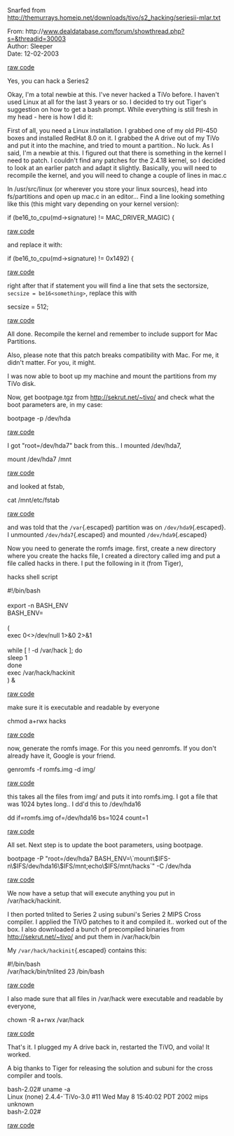 <div id="wikitext">

<span id="excerpt"></span> Snarfed from
<http://themurrays.homeip.net/downloads/tivo/s2_hacking/seriesii-mlar.txt>
<span id="excerptend"></span>

<div class="vspace">

</div>

<div id="sourceblock1" class="sourceblock">

<div class="sourceblocktext">

<div class="email">

<span class="sc0"><span class="kw3">From</span><span
class="sy0">:</span> http<span
class="sy0">:</span>//www.dealdatabase.com/forum/showthread.php?s=&threadid=30003</span>\
 <span class="sc0">Author<span class="sy0">:</span> Sleeper</span>\
 <span class="sc0"><span class="kw3">Date</span><span
class="sy0">:</span> 12-02-2003</span>

</div>

</div>

<div class="sourceblocklink">

[raw
code](http://wiki.tamouse.org?n=Technology.SleepersHistoryOfTivoSeriesIIHacks?action=sourceblock&num=1)

</div>

</div>

Yes, you can hack a Series2

Okay, I'm a total newbie at this. I've never hacked a TiVo before. I
haven't used Linux at all for the last 3 years or so. I decided to try
out Tiger's suggestion on how to get a bash prompt. While everything is
still fresh in my head - here is how I did it:

First of all, you need a Linux installation. I grabbed one of my old
PII-450 boxes and installed RedHat 8.0 on it. I grabbed the A drive out
of my TiVo and put it into the machine, and tried to mount a partition..
No luck. As I said, I'm a newbie at this. I figured out that there is
something in the kernel I need to patch. I couldn't find any patches for
the 2.4.18 kernel, so I decided to look at an earlier patch and adapt it
slightly. Basically, you will need to recompile the kernel, and you will
need to change a couple of lines in mac.c

In /usr/src/linux (or wherever you store your linux sources), head into
fs/partitions and open up mac.c in an editor... Find a line looking
something like this (this might vary depending on your kernel version):

<div class="vspace">

</div>

<div id="sourceblock2" class="sourceblock">

<div class="sourceblocktext">

<div class="bash">

<span class="kw1">if</span> <span class="br0">(</span>be16\_to\_cpu<span
class="br0">(</span>md-<span class="sy0">\></span>signature<span
class="br0">)</span> <span class="sy0">!</span>= MAC\_DRIVER\_MAGIC<span
class="br0">)</span> <span class="br0">{</span>

</div>

</div>

<div class="sourceblocklink">

[raw
code](http://wiki.tamouse.org?n=Technology.SleepersHistoryOfTivoSeriesIIHacks?action=sourceblock&num=2)

</div>

</div>

and replace it with:

<div class="vspace">

</div>

<div id="sourceblock3" class="sourceblock">

<div class="sourceblocktext">

<div class="bash">

<span class="kw1">if</span> <span class="br0">(</span>be16\_to\_cpu<span
class="br0">(</span>md-<span class="sy0">\></span>signature<span
class="br0">)</span> <span class="sy0">!</span>= 0x1492<span
class="br0">)</span> <span class="br0">{</span>

</div>

</div>

<div class="sourceblocklink">

[raw
code](http://wiki.tamouse.org?n=Technology.SleepersHistoryOfTivoSeriesIIHacks?action=sourceblock&num=3)

</div>

</div>

right after that if statement you will find a line that sets the
sectorsize, `secsize = be16<something>`, replace this with

<div class="vspace">

</div>

<div id="sourceblock4" class="sourceblock">

<div class="sourceblocktext">

<div class="bash">

secsize = <span class="nu0">512</span>;

</div>

</div>

<div class="sourceblocklink">

[raw
code](http://wiki.tamouse.org?n=Technology.SleepersHistoryOfTivoSeriesIIHacks?action=sourceblock&num=4)

</div>

</div>

All done. Recompile the kernel and remember to include support for Mac
Partitions.

Also, please note that this patch breaks compatibility with Mac. For me,
it didn't matter. For you, it might.

I was now able to boot up my machine and mount the partitions from my
TiVo disk.

Now, get bootpage.tgz from <http://sekrut.net/~tivo/> and check what the
boot parameters are, in my case:

<div class="vspace">

</div>

<div id="sourceblock5" class="sourceblock">

<div class="sourceblocktext">

<div class="bash">

bootpage <span class="re5">-p</span> <span class="sy0">/</span>dev<span
class="sy0">/</span>hda

</div>

</div>

<div class="sourceblocklink">

[raw
code](http://wiki.tamouse.org?n=Technology.SleepersHistoryOfTivoSeriesIIHacks?action=sourceblock&num=5)

</div>

</div>

I got "root=/dev/hda7" back from this.. I mounted /dev/hda7,

<div class="vspace">

</div>

<div id="sourceblock6" class="sourceblock">

<div class="sourceblocktext">

<div class="bash">

<span class="kw2">mount</span> <span class="sy0">/</span>dev<span
class="sy0">/</span>hda7 <span class="sy0">/</span>mnt

</div>

</div>

<div class="sourceblocklink">

[raw
code](http://wiki.tamouse.org?n=Technology.SleepersHistoryOfTivoSeriesIIHacks?action=sourceblock&num=6)

</div>

</div>

and looked at fstab,

<div class="vspace">

</div>

<div id="sourceblock7" class="sourceblock">

<div class="sourceblocktext">

<div class="bash">

<span class="kw2">cat</span> <span class="sy0">/</span>mnt<span
class="sy0">/</span>etc<span class="sy0">/</span>fstab

</div>

</div>

<div class="sourceblocklink">

[raw
code](http://wiki.tamouse.org?n=Technology.SleepersHistoryOfTivoSeriesIIHacks?action=sourceblock&num=7)

</div>

</div>

and was told that the `/var`{.escaped} partition was on
`/dev/hda9`{.escaped}. I unmounted `/dev/hda7`{.escaped} and mounted
`/dev/hda9`{.escaped}

Now you need to generate the romfs image. first, create a new directory
where you create the hacks file, I created a directory called img and
put a file called hacks in there. I put the following in it (from
Tiger),

<div class="vspace">

</div>

<div id="sourceblock8" class="sourceblock">

<div class="sourceblocktext">

<div class="bash">

<div class="head">

hacks shell script

</div>

<span class="co0">\#!/bin/bash</span>\
\
 <span class="kw3">export</span> <span class="re5">-n</span> BASH\_ENV\
 <span class="re2">BASH\_ENV</span>=\
\
 <span class="br0">(</span>\
 <span class="kw3">exec</span> <span class="nu0">0</span><span
class="sy0">\<\>/</span>dev<span class="sy0">/</span>null <span
class="nu0">1</span><span class="sy0">\>&</span><span
class="nu0">0</span> <span class="nu0">2</span><span
class="sy0">\>&</span><span class="nu0">1</span>\
\
 <span class="kw1">while</span> <span class="br0">[</span> <span
class="sy0">!</span> <span class="re5">-d</span> <span
class="sy0">/</span>var<span class="sy0">/</span>hack <span
class="br0">]</span>; <span class="kw1">do</span>\
 <span class="kw2">sleep</span> <span class="nu0">1</span>\
 <span class="kw1">done</span>\
 <span class="kw3">exec</span> <span class="sy0">/</span>var<span
class="sy0">/</span>hack<span class="sy0">/</span>hackinit\
 <span class="br0">)</span> <span class="sy0">&</span>

</div>

</div>

<div class="sourceblocklink">

[raw
code](http://wiki.tamouse.org?n=Technology.SleepersHistoryOfTivoSeriesIIHacks?action=sourceblock&num=8)

</div>

</div>

make sure it is executable and readable by everyone

<div class="vspace">

</div>

<div id="sourceblock9" class="sourceblock">

<div class="sourceblocktext">

<div class="bash">

<span class="kw2">chmod</span> a+rwx hacks

</div>

</div>

<div class="sourceblocklink">

[raw
code](http://wiki.tamouse.org?n=Technology.SleepersHistoryOfTivoSeriesIIHacks?action=sourceblock&num=9)

</div>

</div>

now, generate the romfs image. For this you need genromfs. If you don't
already have it, Google is your friend.

<div class="vspace">

</div>

<div id="sourceblock10" class="sourceblock">

<div class="sourceblocktext">

<div class="bash">

genromfs <span class="re5">-f</span> romfs.img <span
class="re5">-d</span> img<span class="sy0">/</span>

</div>

</div>

<div class="sourceblocklink">

[raw
code](http://wiki.tamouse.org?n=Technology.SleepersHistoryOfTivoSeriesIIHacks?action=sourceblock&num=10)

</div>

</div>

this takes all the files from img/ and puts it into romfs.img. I got a
file that was 1024 bytes long.. I dd'd this to /dev/hda16

<div class="vspace">

</div>

<div id="sourceblock11" class="sourceblock">

<div class="sourceblocktext">

<div class="bash">

<span class="kw2">dd</span> <span class="re2">if</span>=romfs.img <span
class="re2">of</span>=<span class="sy0">/</span>dev<span
class="sy0">/</span>hda16 <span class="re2">bs</span>=<span
class="nu0">1024</span> <span class="re2">count</span>=<span
class="nu0">1</span>

</div>

</div>

<div class="sourceblocklink">

[raw
code](http://wiki.tamouse.org?n=Technology.SleepersHistoryOfTivoSeriesIIHacks?action=sourceblock&num=11)

</div>

</div>

All set. Next step is to update the boot parameters, using bootpage.

<div class="vspace">

</div>

<div id="sourceblock12" class="sourceblock">

<div class="sourceblocktext">

<div class="bash">

bootpage <span class="re5">-P</span> <span class="st0">"root=/dev/hda7
BASH\_ENV=\\<span
class="es5">\`mount\\\$IFS-n\\\$IFS/dev/hda16\\\$IFS/mnt;echo\\\$IFS/mnt/hacks\`</span>"</span>
<span class="re5">-C</span> <span class="sy0">/</span>dev<span
class="sy0">/</span>hda

</div>

</div>

<div class="sourceblocklink">

[raw
code](http://wiki.tamouse.org?n=Technology.SleepersHistoryOfTivoSeriesIIHacks?action=sourceblock&num=12)

</div>

</div>

We now have a setup that will execute anything you put in
/var/hack/hackinit.

I then ported tnlited to Series 2 using subuni's Series 2 MIPS Cross
compiler. I applied the TiVO patches to it and compiled it.. worked out
of the box. I also downloaded a bunch of precompiled binaries from
<http://sekrut.net/~tivo/> and put them in /var/hack/bin

My `/var/hack/hackinit`{.escaped} contains this:

<div class="vspace">

</div>

<div id="sourceblock13" class="sourceblock">

<div class="sourceblocktext">

<div class="bash">

<span class="co0">\#!/bin/bash</span>\
 <span class="sy0">/</span>var<span class="sy0">/</span>hack<span
class="sy0">/</span>bin<span class="sy0">/</span>tnlited <span
class="nu0">23</span> <span class="sy0">/</span>bin<span
class="sy0">/</span><span class="kw2">bash</span>

</div>

</div>

<div class="sourceblocklink">

[raw
code](http://wiki.tamouse.org?n=Technology.SleepersHistoryOfTivoSeriesIIHacks?action=sourceblock&num=13)

</div>

</div>

I also made sure that all files in /var/hack were executable and
readable by everyone,

<div class="vspace">

</div>

<div id="sourceblock14" class="sourceblock">

<div class="sourceblocktext">

<div class="bash">

<span class="kw2">chown</span> <span class="re5">-R</span> a+rwx <span
class="sy0">/</span>var<span class="sy0">/</span>hack

</div>

</div>

<div class="sourceblocklink">

[raw
code](http://wiki.tamouse.org?n=Technology.SleepersHistoryOfTivoSeriesIIHacks?action=sourceblock&num=14)

</div>

</div>

That's it. I plugged my A drive back in, restarted the TiVO, and voila!
It worked.

A big thanks to Tiger for releasing the solution and subuni for the
cross compiler and tools.

<div class="vspace">

</div>

<div id="sourceblock15" class="sourceblock">

<div class="sourceblocktext">

<div class="bash">

<span class="co4">bash-2.02\# </span><span class="kw2">uname</span>
<span class="re5">-a</span>\
 Linux <span class="br0">(</span>none<span class="br0">)</span>
2.4.4-<span class="sy0">\`</span>TiVo-<span class="nu0">3.0</span> <span
class="co0">\#11 Wed May 8 15:40:02 PDT 2002 mips unknown</span>\
 <span class="co4">bash-2.02\#</span>

</div>

</div>

<div class="sourceblocklink">

[raw
code](http://wiki.tamouse.org?n=Technology.SleepersHistoryOfTivoSeriesIIHacks?action=sourceblock&num=15)

</div>

</div>

<div class="vspace">

</div>

</div>
